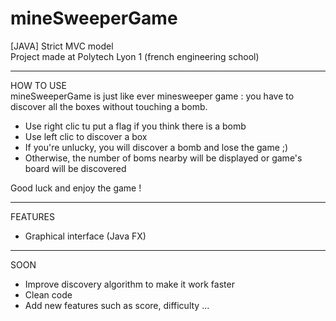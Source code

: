 # mineSweeperGame
[JAVA] Strict MVC model
<br /> Project made at Polytech Lyon 1 (french engineering school)

*********************************************************************************************************************************************
HOW TO USE
<br /> mineSweeperGame is just like ever minesweeper game : you have to discover all the boxes without touching a bomb.
- Use right clic tu put a flag if you think there is a bomb
- Use left clic to discover a box
- If you're unlucky, you will discover a bomb and lose the game ;)
- Otherwise, the number of boms nearby will be displayed or game's board will be discovered

Good luck and enjoy the game !

*********************************************************************************************************************************************
FEATURES
- Graphical interface (Java FX)

*********************************************************************************************************************************************
SOON
- Improve discovery algorithm to make it work faster
- Clean code
- Add new features such as score, difficulty ...
